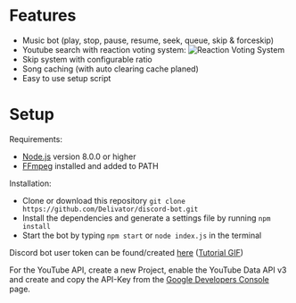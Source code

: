 # Features

- Music bot (play, stop, pause, resume, seek, queue, skip & forceskip)
- Youtube search with reaction voting system: ![Reaction Voting System](https://i.imgur.com/4ko9Cfz.gif)
- Skip system with configurable ratio
- Song caching (with auto clearing cache planed)
- Easy to use setup script

# Setup

Requirements:

* [Node.js](https://nodejs.org/en/download/) version 8.0.0 or higher
* [FFmpeg](https://github.com/FFmpeg/FFmpeg) installed and added to PATH

Installation:

* Clone or download this repository `git clone https://github.com/Delivator/discord-bot.git`
* Install the dependencies and generate a settings file by running `npm install`
* Start the bot by typing `npm start` or `node index.js` in the terminal

Discord bot user token can be found/created [here](https://discordapp.com/developers/applications/me) ([Tutorial GIF](https://gfycat.com/BelovedUnderstatedDuck))

For the YouTube API, create a new Project, enable the YouTube Data API v3 and create and copy the API-Key from the [Google Developers Console](https://console.developers.google.com/projectselector/apis/api/youtube.googleapis.com/overview) page.
